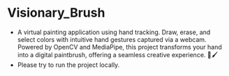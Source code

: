 # Visionary_Brush
- A virtual painting application using hand tracking. Draw, erase, and select colors with intuitive hand gestures captured via a webcam. Powered by OpenCV and MediaPipe, this project transforms your hand into a digital paintbrush, offering a seamless creative experience. 🎨🖌️
- Please try to run the project locally.
